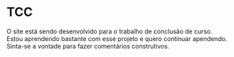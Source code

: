 # TCC
O site está sendo desenvolvido para o trabalho de conclusão de curso. 
Estou aprendendo bastante com esse projeto e quero continuar apendendo. Sinta-se a vontade para fazer comentários construtivos.

